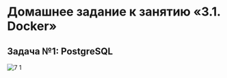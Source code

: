 # Домашнее задание к занятию «3.1. Docker»
## Задача №1: PostgreSQL
![7 1](https://github.com/user-attachments/assets/c9b52a90-beca-4ed5-a6bd-034a351d8489)
